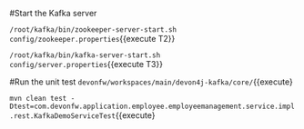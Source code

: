 #Start the Kafka server

`/root/kafka/bin/zookeeper-server-start.sh config/zookeeper.properties`{{execute T2}}

`/root/kafka/bin/kafka-server-start.sh config/server.properties`{{execute T3}}

#Run the unit test
`devonfw/workspaces/main/devon4j-kafka/core/`{{execute}

`mvn clean test -Dtest=com.devonfw.application.employee.employeemanagement.service.impl.rest.KafkaDemoServiceTest`{{execute}